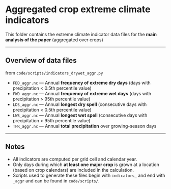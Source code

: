# Aggregated crop extreme climate indicators

This folder contains the extreme climate indicator data files for the **main analysis of the paper** (aggregated over crops)

---

## Overview of data files

from `code/scripts/indicators_drywet_aggr.py`
- `FDD_aggr.nc` — Annual **frequency of extreme dry days** (days with precipitation < 0.5th percentile value)
- `FWD_aggr.nc` — Annual **frequency of extreme wet days** (days with precipitation > 95th percentile value)
- `LDS_aggr.nc` — Annual **longest dry spell** (consecutive days with precipitation < 0.5th percentile value)
- `LWS_aggr.nc` — Annual **longest wet spell** (consecutive days with precipitation > 95th percentile value)
- `TPR_aggr.nc` — Annual **total precipitation** over growing-season days 


---

## Notes

- All indicators are computed per grid cell and calendar year.
- Only days during which **at least one major crop** is grown at a location (based on crop calendars) are included in the calculation.
- Scripts used to generate these files begin with `indicators_` and end with `_aggr` and can be found in `code/scripts/`.


